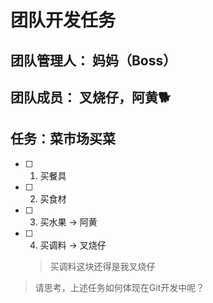 # 团队开发任务

## 团队管理人： 妈妈（Boss）

## 团队成员： 叉烧仔，阿黄🐕

## 任务：菜市场买菜

- [ ] 1. 买餐具
- [ ] 2. 买食材
- [ ] 3. 买水果 -> 阿黄
- [ ] 4. 买调料 -> 叉烧仔
  > 买调料这块还得是我叉烧仔

> 请思考，上述任务如何体现在Git开发中呢？
